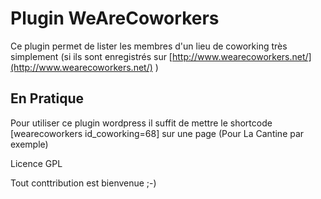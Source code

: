 Plugin WeAreCoworkers
=============

Ce plugin permet de lister les membres d'un lieu de coworking très simplement (si ils sont enregistrés sur [http://www.wearecoworkers.net/](http://www.wearecoworkers.net/) )


En Pratique
-------

Pour utiliser ce plugin wordpress il suffit de mettre le shortcode [wearecoworkers id_coworking=68] sur une page (Pour La Cantine par exemple)

Licence GPL

Tout conttribution est bienvenue ;-)
